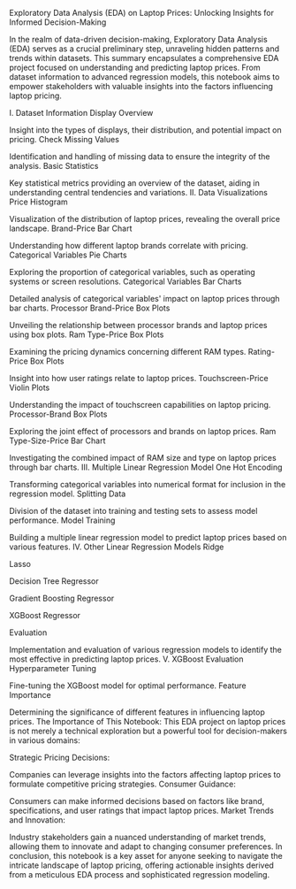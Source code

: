 

Exploratory Data Analysis (EDA) on Laptop Prices: Unlocking Insights for Informed Decision-Making

In the realm of data-driven decision-making, Exploratory Data Analysis (EDA) serves as a crucial preliminary step, unraveling hidden patterns and trends within datasets. This summary encapsulates a comprehensive EDA project focused on understanding and predicting laptop prices. From dataset information to advanced regression models, this notebook aims to empower stakeholders with valuable insights into the factors influencing laptop pricing.

I. Dataset Information
Display Overview

Insight into the types of displays, their distribution, and potential impact on pricing.
Check Missing Values

Identification and handling of missing data to ensure the integrity of the analysis.
Basic Statistics

Key statistical metrics providing an overview of the dataset, aiding in understanding central tendencies and variations.
II. Data Visualizations
Price Histogram

Visualization of the distribution of laptop prices, revealing the overall price landscape.
Brand-Price Bar Chart

Understanding how different laptop brands correlate with pricing.
Categorical Variables Pie Charts

Exploring the proportion of categorical variables, such as operating systems or screen resolutions.
Categorical Variables Bar Charts

Detailed analysis of categorical variables' impact on laptop prices through bar charts.
Processor Brand-Price Box Plots

Unveiling the relationship between processor brands and laptop prices using box plots.
Ram Type-Price Box Plots

Examining the pricing dynamics concerning different RAM types.
Rating-Price Box Plots

Insight into how user ratings relate to laptop prices.
Touchscreen-Price Violin Plots

Understanding the impact of touchscreen capabilities on laptop pricing.
Processor-Brand Box Plots

Exploring the joint effect of processors and brands on laptop prices.
Ram Type-Size-Price Bar Chart

Investigating the combined impact of RAM size and type on laptop prices through bar charts.
III. Multiple Linear Regression Model
One Hot Encoding

Transforming categorical variables into numerical format for inclusion in the regression model.
Splitting Data

Division of the dataset into training and testing sets to assess model performance.
Model Training

Building a multiple linear regression model to predict laptop prices based on various features.
IV. Other Linear Regression Models
Ridge

Lasso

Decision Tree Regressor

Gradient Boosting Regressor

XGBoost Regressor

Evaluation

Implementation and evaluation of various regression models to identify the most effective in predicting laptop prices.
V. XGBoost Evaluation
Hyperparameter Tuning

Fine-tuning the XGBoost model for optimal performance.
Feature Importance

Determining the significance of different features in influencing laptop prices.
The Importance of This Notebook:
This EDA project on laptop prices is not merely a technical exploration but a powerful tool for decision-makers in various domains:

Strategic Pricing Decisions:

Companies can leverage insights into the factors affecting laptop prices to formulate competitive pricing strategies.
Consumer Guidance:

Consumers can make informed decisions based on factors like brand, specifications, and user ratings that impact laptop prices.
Market Trends and Innovation:

Industry stakeholders gain a nuanced understanding of market trends, allowing them to innovate and adapt to changing consumer preferences.
In conclusion, this notebook is a key asset for anyone seeking to navigate the intricate landscape of laptop pricing, offering actionable insights derived from a meticulous EDA process and sophisticated regression modeling.
